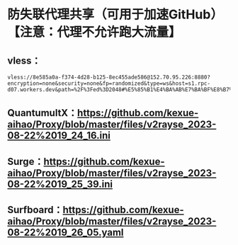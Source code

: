 # 防失联代理共享（可用于加速GitHub）【注意：代理不允许跑大流量】

## vless：

    vless://8e585a0a-f374-4d28-b125-8ec455ade586@152.70.95.226:8880?encryption=none&security=none&fp=randomized&type=ws&host=s1.rpc-d07.workers.dev&path=%2F%3Fed%3D2048#%E5%85%B1%E4%BA%AB%E7%BA%BF%E8%B7%AF

## QuantumultX：https://github.com/kexue-aihao/Proxy/blob/master/files/v2rayse_2023-08-22%2019_24_16.ini

## Surge：https://github.com/kexue-aihao/Proxy/blob/master/files/v2rayse_2023-08-22%2019_25_39.ini

## Surfboard：https://github.com/kexue-aihao/Proxy/blob/master/files/v2rayse_2023-08-22%2019_26_05.yaml
